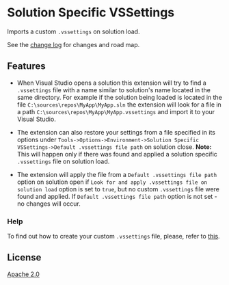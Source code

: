 # Solution Specific VSSettings

Imports a custom `.vssettings` on solution load.

See the [change log](https://raw.githubusercontent.com/iron-software/SolutionSpecificVSSettings/master/CHANGELOG.md) for changes and road map.

## Features
* When Visual Studio opens a solution this extension will try to find a 
`.vssettings` file with a name similar to solution's name located in the same 
directory. For example if the solution being loaded is located in the file 
`C:\sources\repos\MyApp\MyApp.sln` the extension will look for a file in a path 
`C:\sources\repos\MyApp\MyApp.vssettings` and import it to your Visual Studio.

* The extension can also restore your settings from a file specified in its 
options under 
`Tools->Options->Environment->Solution Specific VSSettings->Default .vssettings file path` 
on solution close. **Note:** This will happen only if there was found and applied a solution 
specific `.vssettings` file on solution load.

* The extension will apply the file from a `Default .vssettings file path` option 
on solution open if `Look for and apply .vssettings file on solution load` 
option is set to `true`, but no custom `.vssettings` file were found and applied. 
If `Default .vssettings file path` option is not set - no changes will occur.

### Help
To find out how to create your custom `.vssettings` file, please, refer to 
[this](https://learn.microsoft.com/en-us/visualstudio/ide/reference/import-and-export-settings-command?view=vs-2022).

## License
[Apache 2.0](https://raw.githubusercontent.com/iron-software/SolutionSpecificVSSettings/master/LICENSE)